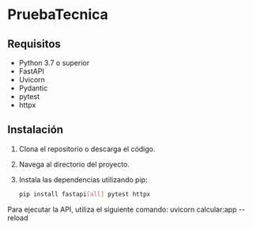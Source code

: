 # PruebaTecnica

## Requisitos

- Python 3.7 o superior
- FastAPI
- Uvicorn
- Pydantic
- pytest
- httpx

## Instalación

1. Clona el repositorio o descarga el código.
2. Navega al directorio del proyecto.
3. Instala las dependencias utilizando pip:

   ```bash
   pip install fastapi[all] pytest httpx

  Para ejecutar la API, utiliza el siguiente comando:
  uvicorn calcular:app --reload

